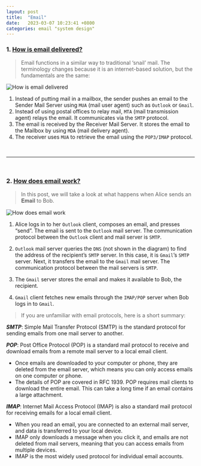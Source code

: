 ```yaml
---
layout: post
title:  "Email"
date:   2023-03-07 10:23:41 +0800
categories: email "system design"
---
```


### 1. [How is email delivered?](https://twitter.com/alexxubyte/status/1537462742025576449)

> Email functions in a similar way to traditional ‘snail’ mail. 
> The terminology changes because it is an internet-based solution, but the fundamentals are the same:

![How is email delivered](https://pbs.twimg.com/media/FVYqNuwVUAAFXFn?format=jpg&name=large)

1. Instead of putting mail in a mailbox, the sender pushes an email to the Sender Mail Server using `MUA` (mail user agent) such as `Outlook` or `Gmail`.
2. Instead of using postal offices to relay mail, `MTA` (mail transmission agent) relays the email. It communicates via the `SMTP` protocol.
3. The email is received by the Receiver Mail Server. It stores the email to the Mailbox by using `MDA` (mail delivery agent).
4. The receiver uses `MUA` to retrieve the email using the `POP3/IMAP` protocol.

<br/>

---

<br/>

### 2. [How does email work?](https://twitter.com/alexxubyte/status/1593637888834473984)

> In this post, we will take a look at what happens when Alice sends an 𝐄𝐦𝐚𝐢𝐥 to Bob.

![How does email work](https://pbs.twimg.com/media/Fh29NoQVQAANot0?format=jpg&name=large)

1. Alice logs in to her `Outlook` client, composes an email, and presses “send”. The email is sent to the `Outlook` mail server. The communication protocol between the `Outlook` client and mail server is `SMTP`.

2. `Outlook` mail server queries the `DNS` (not shown in the diagram) to find the address of the recipient’s `SMTP` server. In this case, it is `Gmail`’s `SMTP` server. Next, it transfers the email to the `Gmail` mail server. The communication protocol between the mail servers is `SMTP`.

3. The `Gmail` server stores the email and makes it available to Bob, the recipient.

4. `Gmail` client fetches new emails through the `IMAP/POP` server when Bob logs in to `Gmail`.


> If you are unfamiliar with email protocols, here is a short summary:

***SMTP***: Simple Mail Transfer Protocol (SMTP) is the standard protocol for sending emails from one mail server to another.

***POP***: Post Office Protocol (POP) is a standard mail protocol to receive and download emails from a remote mail server to a local email client. 
- Once emails are downloaded to your computer or phone, they are deleted from the email server, which means you can only access emails on one computer or phone.
- The details of POP are covered in RFC 1939. POP requires mail clients to download the entire email. This can take a long time if an email contains a large attachment.

***IMAP***: Internet Mail Access Protocol (IMAP) is also a standard mail protocol for receiving emails for a local email client. 
- When you read an email, you are connected to an external mail server, and data is transferred to your local device.
- IMAP only downloads a message when you click it, and emails are not deleted from mail servers, meaning that you can access emails from multiple devices. 
- IMAP is the most widely used protocol for individual email accounts.
